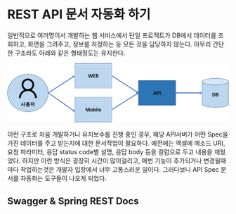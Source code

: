 # REST API 문서 자동화 하기
일반적으로 여러명이서 개발하는 웹 서비스에서 단일 프로젝트가 DB에서 데이터를 조회하고, 화면을 그려주고, 정보를 저정하는 등 모든 것을 담당하지 않는다. 아무리 간단한 구조라도 아래와 같은 형태정도는 유지한다.

![web](https://raw.githubusercontent.com/rbwls31/rbwls31.github.io/master/images/WEB.png)

이런 구조로 처음 개발하거나 유지보수를 진행 중인 경우, 해당 API서버가 어떤 Spec을 가진 데이터를 주고 받는지에 대한 문서작업이 필요하다.
예전에는 엑셀에 메소드 URI, 요청 파라미터, 응답 status code별 설명, 응답 body 등을 컬럼으로 두고 내용을 채웠었다.  하지만 이런 방식은 굉장히 시간이 많이걸리고, 매번 기능이 추가되거나 변경될때마다 작업하는것은 개발자 입장에서 너무 고통스러운 일이다. 그러다보니 API Spec 문서를 자동화는 도구들이 나오게 되었다. 

## Swagger & Spring REST Docs




<!--stackedit_data:
eyJoaXN0b3J5IjpbMTg1NTI5MTU4LDE3NTI3NTc5MjYsLTE3Nj
Y3MjI4NDgsNTA3ODk3NTc3LDY5NzAyNzYyLC00ODI3OTY5MzEs
LTQ3NjMyODYxOF19
-->